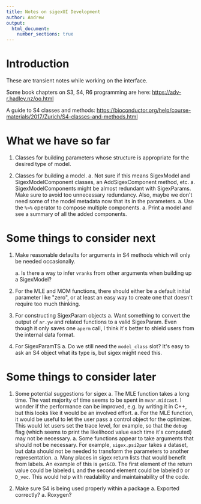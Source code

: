 ```yaml
---
title: Notes on sigexUI Development
author: Andrew
output:
  html_document:
    number_sections: true
---
```


# Introduction
These are transient notes while working on the interface.

Some book chapters on S3, S4, R6 programming are here:
<https://adv-r.hadley.nz/oo.html>

A guide to S4 classes and methods:
<https://bioconductor.org/help/course-materials/2017/Zurich/S4-classes-and-methods.html>

# What we have so far

1. Classes for building parameters whose structure is appropriate for the
   desired type of model.

1. Classes for building a model.
	a. Not sure if this means SigexModel and SigexModelComponent classes, an
	   AddSigexComponent method, etc.
	a. SigexModelComponents might be almost redundant with SigexParams. Make
	   sure to avoid too unnecessary redundancy. Also, maybe we don't need some
	   of the model metadata now that its in the parameters.
	a. Use the `%>%` operator to compose multiple components.
	a. Print a model and see a summary of all the added components.

# Some things to consider next

1. Make reasonable defaults for arguments in S4 methods which will only be
   needed occasionally.

	a. Is there a way to infer `vranks` from other arguments when building up
	   a SigexModel?

1. For the MLE and MOM functions, there should either be a default initial
  parameter like "zero", or at least an easy way to create one that doesn't
  require too much thinking.

1. For constructing SigexParam objects
	a. Want something to convert the output of `ar.yw` and related functions to
	   a valid SigexParam. Even though it only saves one `aperm` call, I think
	   it's better to shield users from the internal data format.

1. For SigexParamTS
	a. Do we still need the `model_class` slot? It's easy to ask an S4 object
	   what its type is, but sigex might need this.

# Some things to consider later

1. Some potential suggestions for sigex
	a. The MLE function takes a long time. The vast majority of time seems to be
	   spent in `mvar.midcast`. I wonder if the performance can be improved,
	   e.g. by writing it in C++, but this looks like it would be an involved
	   effort.
	a. For the MLE function, it would be useful to let the user pass a control
	   object for the optimizer. This would let users set the trace level, for
	   example, so that the `debug` flag (which seems to print the likelihood
	   value each time it's computed) may not be necessary.
	a. Some functions appear to take arguments that should not be necessary. For
	   example, `sigex.psi2par` takes a dataset, but data should not be needed
	   to transform the parameters to another representation.
	a. Many places in sigex return lists that would benefit from labels. An
	   example of this is `getGCD`. The first element of the return value could
	   be labeled `L` and the second element could be labeled `D` or `D_vec`.
	   This would help with readability and maintainability of the code.

1. Make sure S4 is being used properly within a package
	a. Exported correctly?
	a. Roxygen?
